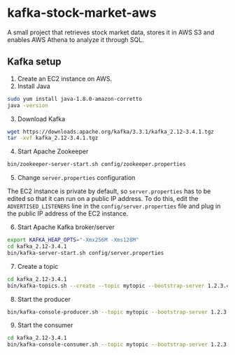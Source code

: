 # kafka-stock-market-aws
A small project that retrieves stock market data, stores it in AWS S3 and enables AWS Athena to analyze it through SQL.

## Kafka setup

1. Create an EC2 instance on AWS.
2. Install Java

```bash
sudo yum install java-1.8.0-amazon-corretto
java -version
```
3. Download Kafka 

```bash
wget https://downloads.apache.org/kafka/3.3.1/kafka_2.12-3.4.1.tgz
tar -xvf kafka_2.12-3.4.1.tgz
```

4. Start Apache Zookeeper 

```bash
bin/zookeeper-server-start.sh config/zookeeper.properties
```

5. Change ```server.properties``` configuration 

The EC2 instance is private by default, so ```server.properties``` has to be edited so that it can run on a public IP address. To do this, edit the ```ADVERTISED_LISTENERS``` line in the ```config/server.properties``` file and plug in the public IP address of the EC2 instance.

6. Start Apache Kafka broker/server

```bash
export KAFKA_HEAP_OPTS="-Xmx256M -Xms128M"
cd kafka_2.12-3.4.1
bin/kafka-server-start.sh config/server.properties
```

7. Create a topic

```bash
cd kafka_2.12-3.4.1
bin/kafka-topics.sh --create --topic mytopic --bootstrap-server 1.2.3.4:9092 --replication-factor 1 --partitions 1
```

8. Start the producer

```bash
bin/kafka-console-producer.sh --topic mytopic --bootstrap-server 1.2.3.4:9092 
```

9. Start the consumer

```bash
cd kafka_2.12-3.4.1
bin/kafka-console-consumer.sh --topic mytopic --bootstrap-server 1.2.3.4:9092
```


